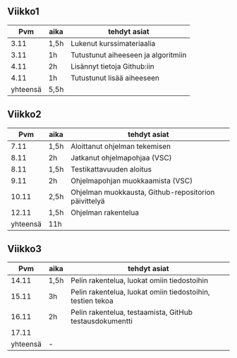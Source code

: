 ## Viikko1
| Pvm | aika | tehdyt asiat |
| --- | --- | --- |
| 3.11 | 1,5h | Lukenut kurssimateriaalia |
| 3.11 | 1h | Tutustunut aiheeseen ja algoritmiin |
| 4.11 | 2h | Lisännyt tietoja Github:iin |
| 4.11 | 1h | Tutustunut lisää aiheeseen |
| yhteensä | 5,5h | |

## Viikko2
| Pvm | aika | tehdyt asiat |
| --- | --- | --- |
| 7.11 | 1,5h | Aloittanut ohjelman tekemisen |
| 8.11 | 2h | Jatkanut ohjelmapohjaa (VSC) |
| 8.11 | 1,5h | Testikattavuuden aloitus |
| 9.11 | 2h | Ohjelmapohjan muokkaamista (VSC) |
| 10.11 | 2,5h | Ohjelman muokkausta, Github-repositorion päivittelyä |
| 12.11 | 1,5h | Ohjelman rakentelua |
| yhteensä | 11h | |

## Viikko3
| Pvm | aika | tehdyt asiat |
| --- | --- | --- |
| 14.11 | 1,5h | Pelin rakentelua, luokat omiin tiedostoihin |
| 15.11 | 3h | Pelin rakentelua, luokat omiin tiedostoihin, testien tekoa |
| 16.11 | 2h | Pelin rakentelua, testaamista, GitHub testausdokumentti |
| 17.11 | | |
| yhteensä | - | |
